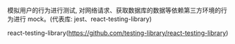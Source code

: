 模拟用户的行为进行测试, 对网络请求、获取数据库的数据等依赖第三方环境的行为进行 mock。(代表库: jest、react-testing-library)

react-testing-library(https://github.com/testing-library/react-testing-library)
